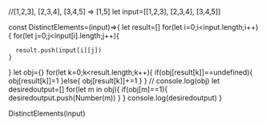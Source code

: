 //[1,2,3], [2,3,4], [3,4,5] => [1,5]
let input=[[1,2,3], [2,3,4], [3,4,5]]

const DistinctElements=(input)=>{
  let result=[]
  for(let i=0;i<input.length;i++){
    for(let j=0;j<input[i].length;j++){
    
      result.push(input[i][j])
    }
  }
   let obj={}
   for(let k=0;k<result.length;k++){
     if(obj[result[k]]==undefined){
       obj[result[k]]=1
     }else{
       obj[result[k]]+=1
     }
   }
  // console.log(obj)
  let desiredoutput=[]
  for(let m in obj){
    if(obj[m]==1){
      desiredoutput.push(Number(m))
    }
  }
  console.log(desiredoutput)
}

DistinctElements(input)
